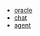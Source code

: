 

* [oracle](https://explorer-super-mukaeb-testnet-aigxcpckcf.t.conduit.xyz/address/0xAe467A4CfCe5310C50E2b2A1ad30768A02155fAC)
* [chat](https://explorer-super-mukaeb-testnet-aigxcpckcf.t.conduit.xyz/address/0x16de95d9199Fceb3546565909eB52a4726B14311)
* [agent](https://explorer-super-mukaeb-testnet-aigxcpckcf.t.conduit.xyz/address/0x804BCb3B87F93Ec42B672cda3f88A1978d6e884F)

